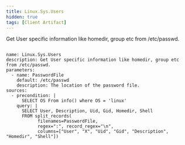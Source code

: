 ```yaml
---
title: Linux.Sys.Users
hidden: true
tags: [Client Artifact]
---
```


Get User specific information like homedir, group etc from /etc/passwd.

<pre><code class="language-yaml">
name: Linux.Sys.Users
description: Get User specific information like homedir, group etc from /etc/passwd.
parameters:
  - name: PasswordFile
    default: /etc/passwd
    description: The location of the password file.
sources:
  - precondition: |
      SELECT OS From info() where OS = &#x27;linux&#x27;
    query: |
      SELECT User, Description, Uid, Gid, Homedir, Shell
      FROM split_records(
            filenames=PasswordFile,
            regex=&quot;:&quot;, record_regex=&quot;\n&quot;,
            columns=[&quot;User&quot;, &quot;X&quot;, &quot;Uid&quot;, &quot;Gid&quot;, &quot;Description&quot;, &quot;Homedir&quot;, &quot;Shell&quot;])

</code></pre>

